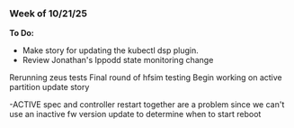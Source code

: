 ### Week of 10/21/25

**To Do:**
- Make story for updating the kubectl dsp plugin.
- Review Jonathan's Ippodd state monitoring change

Rerunning zeus tests
Final round of hfsim testing
Begin working on active partition update story

-ACTIVE spec and controller restart together are a problem since we can't use an inactive fw version update to determine when to start reboot